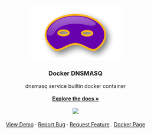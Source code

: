 <!-- PROJECT LOGO -->
<br />
<div align="center">
  <a href="https://github.com/Zer0Power/dnsmasq">
    <img src="images/dnsmasq.png" alt="Logo" width="250" height="150">
  </a>

  <h3 align="center">Docker DNSMASQ</h3>

  <p align="center">
    dnsmasq service builtin docker container
    <br />
    <br />
    <a href="https://github.com/Zer0Power/dnsmasq"><strong>Explore the docs »</strong></a>
    <br />
    <br />
        <img src="https://img.shields.io/docker/pulls/zer0power/dnsmasq.svg?style=flat-square&logo=docker&cacheSeconds=3600" width="130"> 
    <br />
    <br />
    <a href="https://github.com/Zer0Power/dnsmasq">View Demo</a>
    ·
    <a href="https://github.com/Zer0Power/dnsmasq/issues">Report Bug</a>
    ·
    <a href="https://github.com/Zer0Power/dnsmasq/issues">Request Feature</a>
    .
    <a href="https://hub.docker.com/r/zer0power/dnsmasq">Docker Page</a>
    </p>
</div>


